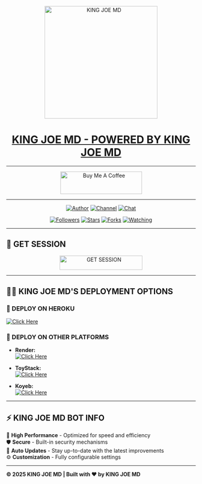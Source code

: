 <p align="center">  
  <a href="https://files.catbox.moe/0ivn97.jpg">
    <img alt="KING JOE MD" height="300" src="https://files.catbox.moe/0ivn97.jpg">
    <h1 align="center"> KING JOE MD - POWERED BY KING JOE MD</h1>
  </a>
</p>  

---

<p align="center">
  <a href="https://buymeacoffee.com/kingjoemd" target="_blank">
    <img src="https://cdn.buymeacoffee.com/buttons/v2/default-yellow.png" alt="Buy Me A Coffee" style="height: 60px !important;width: 217px !important;">
  </a>
</p>

---

<p align="center">
  <a href="https://github.com/joemusictz"><img title="Author" src="https://img.shields.io/badge/joemusictz-black?style=for-the-badge&logo=Github"></a> 
  <a href="https://whatsapp.com/channel/0029VarDt9t30LKL1SoYXy26"><img title="Channel" src="https://img.shields.io/badge/CHANNEL-black?style=for-the-badge&logo=whatsapp"></a> 
  <a href="https://wa.me/25471077266"><img title="Chat" src="https://img.shields.io/badge/CHAT US-black?style=for-the-badge&logo=whatsapp"></a>
</p>

<p align="center">
  <a href="https://github.com/joemusictz?tab=followers"><img title="Followers" src="https://img.shields.io/github/followers/joemusictz?label=Followers&style=social"></a>
  <a href="https://github.com/joemusictz/KING-JOE-MD/stargazers/"><img title="Stars" src="https://img.shields.io/github/stars/joemusictz/KING-JOE-MD?&style=social"></a>
  <a href="https://github.com/joemusictz/KING-JOE-MD/network/members"><img title="Forks" src="https://img.shields.io/github/forks/joemusictz/KING-JOE-MD?style=social"></a>
  <a href="https://github.com/joemusictz/KING-JOE-MD/watchers"><img title="Watching" src="https://img.shields.io/github/watchers/joemusictz/KING-JOE-MD?label=Watching&style=social"></a>
</p>

---

## 🚀 GET SESSION

<p align="center">
  <a href="https://king-joe.onrender.com">
    <img title="GET SESSION" src="https://img.shields.io/badge/GET SESSION-blue?style=for-the-badge&logo=bmw" width="220" height="38.45"/>
  </a>
</p>

---

## 🧚‍♂️ KING JOE MD'S DEPLOYMENT OPTIONS

### 🔹 DEPLOY ON HEROKU

  [![Click Here](https://img.shields.io/badge/➤Click-Here-red.svg)](https://dashboard.heroku.com/new?template=https://github.com/joemusictz/KING-JOE-MD)
  
### 🔹 DEPLOY ON OTHER PLATFORMS
- **Render:**  
  [![Click Here](https://img.shields.io/badge/➤Click-Here-blue.svg)](https://render.com)

- **ToyStack:**  
  [![Click Here](https://img.shields.io/badge/➤Click-Here-blue.svg)](https://toystack.ai)

- **Koyeb:**  
  [![Click Here](https://img.shields.io/badge/➤Click-Here-blue.svg)](https://koyeb.com)

---

## ⚡ KING JOE MD BOT INFO  
🚗 **High Performance** - Optimized for speed and efficiency  
🛡️ **Secure** - Built-in security mechanisms  
🔄 **Auto Updates** - Stay up-to-date with the latest improvements  
⚙️ **Customization** - Fully configurable settings  

---

**© 2025 KING JOE MD | Built with ❤️ by KING JOE MD**
